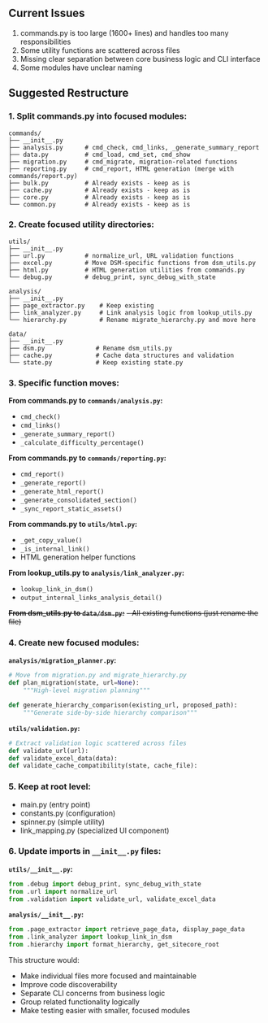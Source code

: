 ## Current Issues
1. commands.py is too large (1600+ lines) and handles too many responsibilities
2. Some utility functions are scattered across files
3. Missing clear separation between core business logic and CLI interface
4. Some modules have unclear naming

## Suggested Restructure

### 1. Split commands.py into focused modules:

```
commands/
├── __init__.py
├── analysis.py      # cmd_check, cmd_links, _generate_summary_report
├── data.py          # cmd_load, cmd_set, cmd_show  
├── migration.py     # cmd_migrate, migration-related functions
├── reporting.py     # cmd_report, HTML generation (merge with commands/report.py)
├── bulk.py          # Already exists - keep as is
├── cache.py         # Already exists - keep as is
├── core.py          # Already exists - keep as is
└── common.py        # Already exists - keep as is
```

### 2. Create focused utility directories:

```
utils/
├── __init__.py
├── url.py           # normalize_url, URL validation functions
├── excel.py         # Move DSM-specific functions from dsm_utils.py
├── html.py          # HTML generation utilities from commands.py
└── debug.py         # debug_print, sync_debug_with_state

analysis/
├── __init__.py
├── page_extractor.py    # Keep existing
├── link_analyzer.py     # Link analysis logic from lookup_utils.py
└── hierarchy.py         # Rename migrate_hierarchy.py and move here

data/
├── __init__.py
├── dsm.py              # Rename dsm_utils.py
├── cache.py            # Cache data structures and validation
└── state.py            # Keep existing state.py
```

### 3. Specific function moves:

**From commands.py to `commands/analysis.py`:**
- `cmd_check()`
- `cmd_links()`
- `_generate_summary_report()`
- `_calculate_difficulty_percentage()`

**From commands.py to `commands/reporting.py`:**
- `cmd_report()`
- `_generate_report()`
- `_generate_html_report()`
- `_generate_consolidated_section()`
- `_sync_report_static_assets()`

**From commands.py to `utils/html.py`:**
- `_get_copy_value()`
- `_is_internal_link()`
- HTML generation helper functions

**From lookup_utils.py to `analysis/link_analyzer.py`:**
- `lookup_link_in_dsm()`
- `output_internal_links_analysis_detail()`

~~**From dsm_utils.py to `data/dsm.py`:**~~
~~- All existing functions (just rename the file)~~

### 4. Create new focused modules:

**`analysis/migration_planner.py`:**
```python
# Move from migration.py and migrate_hierarchy.py
def plan_migration(state, url=None):
    """High-level migration planning"""

def generate_hierarchy_comparison(existing_url, proposed_path):
    """Generate side-by-side hierarchy comparison"""
```

**`utils/validation.py`:**
```python
# Extract validation logic scattered across files
def validate_url(url):
def validate_excel_data(data):
def validate_cache_compatibility(state, cache_file):
```

### 5. Keep at root level:
- main.py (entry point)
- constants.py (configuration)
- spinner.py (simple utility)
- link_mapping.py (specialized UI component)

### 6. Update imports in `__init__.py` files:

**`utils/__init__.py`:**
```python
from .debug import debug_print, sync_debug_with_state
from .url import normalize_url
from .validation import validate_url, validate_excel_data
```

**`analysis/__init__.py`:**
```python
from .page_extractor import retrieve_page_data, display_page_data
from .link_analyzer import lookup_link_in_dsm
from .hierarchy import format_hierarchy, get_sitecore_root
```

This structure would:
- Make individual files more focused and maintainable
- Improve code discoverability
- Separate CLI concerns from business logic
- Group related functionality logically
- Make testing easier with smaller, focused modules
